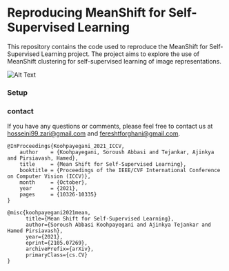 
# Reproducing MeanShift for Self-Supervised Learning 

This repository contains the code used to reproduce the MeanShift for Self-Supervised Learning project. The project aims to explore the use of MeanShift clustering for self-supervised learning of image representations.


![Alt Text](https://umbcvision.github.io/MSF/assets/images/teaser.gif)


### Setup
### contact
If you have any questions or comments, please feel free to contact us at hosseini99.zari@gmail.com and fereshtforghani@gmail.com.

```
@InProceedings{Koohpayegani_2021_ICCV,
    author    = {Koohpayegani, Soroush Abbasi and Tejankar, Ajinkya and Pirsiavash, Hamed},
    title     = {Mean Shift for Self-Supervised Learning},
    booktitle = {Proceedings of the IEEE/CVF International Conference on Computer Vision (ICCV)},
    month     = {October},
    year      = {2021},
    pages     = {10326-10335}
}

@misc{koohpayegani2021mean,
      title={Mean Shift for Self-Supervised Learning}, 
      author={Soroush Abbasi Koohpayegani and Ajinkya Tejankar and Hamed Pirsiavash},
      year={2021},
      eprint={2105.07269},
      archivePrefix={arXiv},
      primaryClass={cs.CV}
}
```

